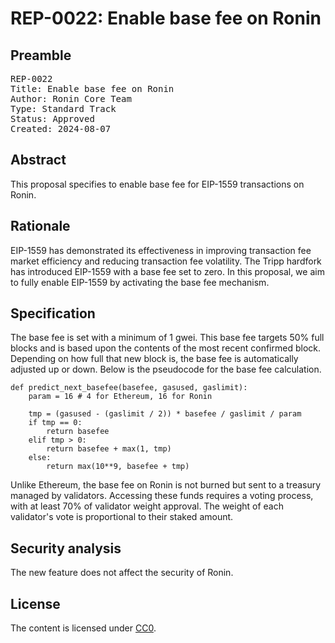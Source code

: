 # REP-0022: Enable base fee on Ronin

## Preamble
<pre>
REP-0022
Title: Enable base fee on Ronin
Author: Ronin Core Team
Type: Standard Track
Status: Approved
Created: 2024-08-07
</pre>

## Abstract

This proposal specifies to enable base fee for EIP-1559 transactions on Ronin. 

## Rationale

EIP-1559 has demonstrated its effectiveness in improving transaction fee market efficiency and reducing transaction fee volatility. The Tripp hardfork has introduced EIP-1559 with a base fee set to zero. In this proposal, we aim to fully enable EIP-1559 by activating the base fee mechanism.

## Specification

The base fee is set with a minimum of 1 gwei. This base fee targets 50% full blocks and is based upon the contents of the most recent confirmed block. Depending on how full that new block is, the base fee is automatically adjusted up or down. Below is the pseudocode for the base fee calculation.

```
def predict_next_basefee(basefee, gasused, gaslimit):
    param = 16 # 4 for Ethereum, 16 for Ronin

    tmp = (gasused - (gaslimit / 2)) * basefee / gaslimit / param
    if tmp == 0:
        return basefee
    elif tmp > 0:
        return basefee + max(1, tmp)
    else:
        return max(10**9, basefee + tmp)
```

Unlike Ethereum, the base fee on Ronin is not burned but sent to a treasury managed by validators. Accessing these funds requires a voting process, with at least 70% of validator weight approval. The weight of each validator's vote is proportional to their staked amount.

## Security analysis

The new feature does not affect the security of Ronin.

## License

The content is licensed under [CC0](https://creativecommons.org/publicdomain/zero/1.0/).
